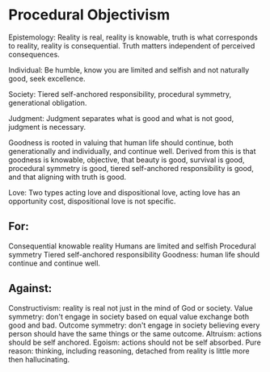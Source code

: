 # Procedural Objectivism

Epistemology: Reality is real, reality is knowable, truth is what corresponds to reality, reality is consequential. Truth matters independent of perceived consequences.

Individual: Be humble, know you are limited and selfish and not naturally good, seek excellence.

Society: Tiered self-anchored responsibility, procedural symmetry, generational obligation.

Judgment: Judgment separates what is good and what is not good, judgment is necessary.

Goodness is rooted in valuing that human life should continue, both generationally and individually, and continue well. Derived from this is that goodness is knowable, objective, that beauty is good, survival is good, procedural symmetry is good, tiered self-anchored responsibility is good, and that aligning with truth is good.

Love: Two types acting love and dispositional love, acting love has an opportunity cost, dispositional love is not specific.



## For:

Consequential knowable reality
Humans are limited and selfish
Procedural symmetry
Tiered self-anchored responsibility
Goodness: human life should continue and continue well.


## Against:

Constructivism: reality is real not just in the mind of God or society.
Value symmetry: don't engage in society based on equal value exchange both good and bad.
Outcome symmetry: don't engage in society believing every person should have the same things or the same outcome.
Altruism: actions should be self anchored.
Egoism: actions should not be self absorbed.
Pure reason: thinking, including reasoning, detached from reality is little more then hallucinating.
